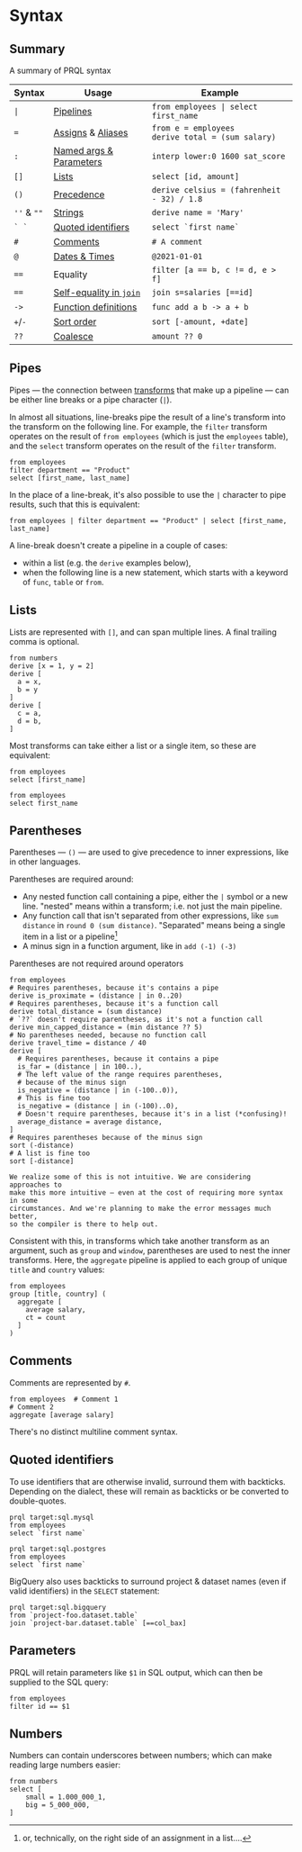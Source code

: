 # Syntax

## Summary

A summary of PRQL syntax

<!-- markdownlint-disable MD033 — the `|` characters need to be escaped, and surrounded with tags rather than backticks   -->

<!-- I can't seem to get "Quoted identifies" to work without a space between the backticks. VSCode will preview ` `` ` correctly, but not mdbook -->

<!-- TODO: assigns links to select, aliases to join, potentially we should have explicit sections for them?  -->

| Syntax          | Usage                                                                   | Example                                                 |
| --------------- | ----------------------------------------------------------------------- | ------------------------------------------------------- |
| <code>\|</code> | [Pipelines](./pipelines.md)                                             | <code>from employees \| select first_name</code>        |
| `=`             | [Assigns](../transforms/select.md) & [Aliases](../transforms/join.md)   | `from e = employees` <br> `derive total = (sum salary)` |
| `:`             | [Named args & Parameters](./functions.md)                               | `interp lower:0 1600 sat_score`                         |
| `[]`            | [Lists](./syntax.md#lists)                                              | `select [id, amount]`                                   |
| `()`            | [Precedence](./syntax.md#parentheses)                                   | `derive celsius = (fahrenheit - 32) / 1.8`              |
| `''` & `""`     | [Strings](../language-features/strings.md)                              | `derive name = 'Mary'`                                  |
| `` ` ` ``       | [Quoted identifiers](./syntax.md#quoted-identifiers)                    | `` select `first name`  ``                              |
| `#`             | [Comments](./syntax.md#comments)                                        | `# A comment`                                           |
| `@`             | [Dates & Times](../language-features/dates-and-times.md#dates--times)   | `@2021-01-01`                                           |
| `==`            | Equality                                                                | `filter [a == b, c != d, e > f]`                        |
| `==`            | [Self-equality in `join`](../transforms/join.md#self-equality-operator) | `join s=salaries [==id]`                                |
| `->`            | [Function definitions](./functions.md)                                  | `func add a b -> a + b`                                 |
| `+`/`-`         | [Sort order](../transforms/sort.md)                                     | `sort [-amount, +date]`                                 |
| `??`            | [Coalesce](../language-features/coalesce.md)                            | `amount ?? 0`                                           |

<!--
| `<type>`        | Annotations                                           |  `@2021-01-01<datetime>`                                |
-->

<!-- markdownlint-enable MD033 -->

## Pipes

Pipes — the connection between [transforms](../transforms.md) that make up a
pipeline — can be either line breaks or a pipe character (`|`).

In almost all situations, line-breaks pipe the result of a line's transform into
the transform on the following line. For example, the `filter` transform
operates on the result of `from employees` (which is just the `employees`
table), and the `select` transform operates on the result of the `filter`
transform.

```prql
from employees
filter department == "Product"
select [first_name, last_name]
```

In the place of a line-break, it's also possible to use the `|` character to
pipe results, such that this is equivalent:

```prql
from employees | filter department == "Product" | select [first_name, last_name]
```

A line-break doesn't create a pipeline in a couple of cases:

- within a list (e.g. the `derive` examples below),
- when the following line is a new statement, which starts with a keyword of
  `func`, `table` or `from`.

## Lists

Lists are represented with `[]`, and can span multiple lines. A final trailing
comma is optional.

```prql
from numbers
derive [x = 1, y = 2]
derive [
  a = x,
  b = y
]
derive [
  c = a,
  d = b,
]
```

Most transforms can take either a list or a single item, so these are
equivalent:

```prql
from employees
select [first_name]
```

```prql
from employees
select first_name
```

## Parentheses

<!-- TODO document conclusions from https://github.com/PRQL/prql/issues/648  -->

Parentheses — `()` — are used to give precedence to inner expressions, like in
other languages.

Parentheses are required around:

- Any nested function call containing a pipe, either the `|` symbol or a new
  line. "nested" means within a transform; i.e. not just the main pipeline.
- Any function call that isn't separated from other expressions, like
  `sum distance` in `round 0 (sum distance)`. "Separated" means being a single
  item in a list or a pipeline[^1]
- A minus sign in a function argument, like in `add (-1) (-3)`

Parentheses are not required around operators

[^1]: or, technically, on the right side of an assignment in a list....

```prql
from employees
# Requires parentheses, because it's contains a pipe
derive is_proximate = (distance | in 0..20)
# Requires parentheses, because it's a function call
derive total_distance = (sum distance)
# `??` doesn't require parentheses, as it's not a function call
derive min_capped_distance = (min distance ?? 5)
# No parentheses needed, because no function call
derive travel_time = distance / 40
derive [
  # Requires parentheses, because it contains a pipe
  is_far = (distance | in 100..),
  # The left value of the range requires parentheses,
  # because of the minus sign
  is_negative = (distance | in (-100..0)),
  # This is fine too
  is_negative = (distance | in (-100)..0),
  # Doesn't require parentheses, because it's in a list (*confusing)!
  average_distance = average distance,
]
# Requires parentheses because of the minus sign
sort (-distance)
# A list is fine too
sort [-distance]
```

```admonish note
We realize some of this is not intuitive. We are considering approaches to
make this more intuitive — even at the cost of requiring more syntax in some
circumstances. And we're planning to make the error messages much better,
so the compiler is there to help out.
```

Consistent with this, in transforms which take another transform as an argument,
such as `group` and `window`, parentheses are used to nest the inner transforms.
Here, the `aggregate` pipeline is applied to each group of unique `title` and
`country` values:

```prql
from employees
group [title, country] (
  aggregate [
    average salary,
    ct = count
  ]
)
```

## Comments

Comments are represented by `#`.

```prql
from employees  # Comment 1
# Comment 2
aggregate [average salary]
```

There's no distinct multiline comment syntax.

## Quoted identifiers

To use identifiers that are otherwise invalid, surround them with backticks.
Depending on the dialect, these will remain as backticks or be converted to
double-quotes.

```prql
prql target:sql.mysql
from employees
select `first name`
```

```prql
prql target:sql.postgres
from employees
select `first name`
```

BigQuery also uses backticks to surround project & dataset names (even if valid
identifiers) in the `SELECT` statement:

```prql
prql target:sql.bigquery
from `project-foo.dataset.table`
join `project-bar.dataset.table` [==col_bax]
```

## Parameters

PRQL will retain parameters like `$1` in SQL output, which can then be supplied
to the SQL query:

```prql
from employees
filter id == $1
```

## Numbers

Numbers can contain underscores between numbers; which can make reading large
numbers easier:

```prql
from numbers
select [
    small = 1.000_000_1,
    big = 5_000_000,
]
```
